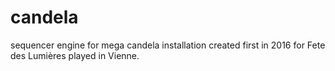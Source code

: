 # candela
sequencer engine for mega candela installation
created first in 2016 for Fete des Lumières played in Vienne.

